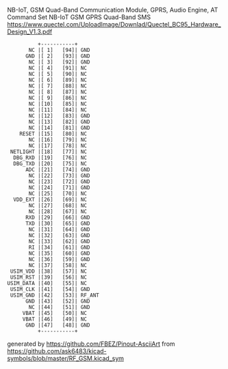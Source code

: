 NB-IoT, GSM Quad-Band Communication Module, GPRS, Audio Engine, AT Command Set
NB-IoT GSM GPRS Quad-Band SMS
https://www.quectel.com/UploadImage/Downlad/Quectel_BC95_Hardware_Design_V1.3.pdf


	          +-----------+
	       NC |[ 1]   [94]| GND
	      GND |[ 2]   [93]| GND
	       NC |[ 3]   [92]| GND
	       NC |[ 4]   [91]| NC
	       NC |[ 5]   [90]| NC
	       NC |[ 6]   [89]| NC
	       NC |[ 7]   [88]| NC
	       NC |[ 8]   [87]| NC
	       NC |[ 9]   [86]| NC
	       NC |[10]   [85]| NC
	       NC |[11]   [84]| NC
	       NC |[12]   [83]| GND
	       NC |[13]   [82]| GND
	       NC |[14]   [81]| GND
	    RESET |[15]   [80]| NC
	       NC |[16]   [79]| NC
	       NC |[17]   [78]| NC
	 NETLIGHT |[18]   [77]| NC
	  DBG_RXD |[19]   [76]| NC
	  DBG_TXD |[20]   [75]| NC
	      ADC |[21]   [74]| GND
	       NC |[22]   [73]| GND
	       NC |[23]   [72]| GND
	       NC |[24]   [71]| GND
	       NC |[25]   [70]| NC
	  VDD_EXT |[26]   [69]| NC
	       NC |[27]   [68]| NC
	       NC |[28]   [67]| NC
	      RXD |[29]   [66]| GND
	      TXD |[30]   [65]| GND
	       NC |[31]   [64]| GND
	       NC |[32]   [63]| GND
	       NC |[33]   [62]| GND
	       RI |[34]   [61]| GND
	       NC |[35]   [60]| GND
	       NC |[36]   [59]| GND
	       NC |[37]   [58]| NC
	 USIM_VDD |[38]   [57]| NC
	 USIM_RST |[39]   [56]| NC
	USIM_DATA |[40]   [55]| NC
	 USIM_CLK |[41]   [54]| GND
	 USIM_GND |[42]   [53]| RF_ANT
	      GND |[43]   [52]| GND
	       NC |[44]   [51]| GND
	     VBAT |[45]   [50]| NC
	     VBAT |[46]   [49]| NC
	      GND |[47]   [48]| GND
	          +-----------+


generated by https://github.com/FBEZ/Pinout-AsciiArt from https://github.com/ask6483/kicad-symbols/blob/master/RF_GSM.kicad_sym